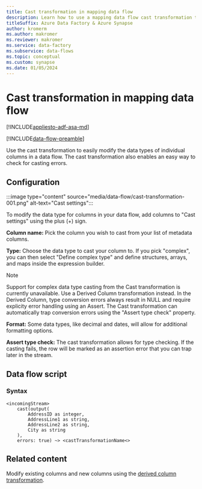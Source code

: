 ```yaml
---
title: Cast transformation in mapping data flow 
description: Learn how to use a mapping data flow cast transformation to easily change column data types in Azure Data Factory or Synapse Analytics pipelines.
titleSuffix: Azure Data Factory & Azure Synapse
author: kromerm
ms.author: makromer
ms.reviewer: makromer
ms.service: data-factory
ms.subservice: data-flows
ms.topic: conceptual
ms.custom: synapse
ms.date: 01/05/2024
---
```


# Cast transformation in mapping data flow 

[!INCLUDE[appliesto-adf-asa-md](includes/appliesto-adf-asa-md.md)]

[!INCLUDE[data-flow-preamble](includes/data-flow-preamble.md)]

Use the cast transformation to easily modify the data types of individual columns in a data flow. The cast transformation also enables an easy way to check for casting errors.

## Configuration

:::image type="content" source="media/data-flow/cast-transformation-001.png" alt-text="Cast settings":::

To modify the data type for columns in your data flow, add columns to "Cast settings" using the plus (+) sign.

**Column name:** Pick the column you wish to cast from your list of metadata columns.

**Type:** Choose the data type to cast your column to. If you pick "complex", you can then select "Define complex type" and define structures, arrays, and maps inside the expression builder.

> [!NOTE]
> Support for complex data type casting from the Cast transformation is currently unavailable. Use a Derived Column transformation instead. In the Derived Column, type conversion errors always result in NULL and require explicity error handling using an Assert. The Cast transformation can automatically trap conversion errors using the "Assert type check" property.

**Format:** Some data types, like decimal and dates, will allow for additional formatting options.

**Assert type check:** The cast transformation allows for type checking. If the casting fails, the row will be marked as an assertion error that you can trap later in the stream.

## Data flow script

### Syntax

```
<incomingStream>
    cast(output(
		AddressID as integer,
		AddressLine1 as string,
		AddressLine2 as string,
		City as string
	),
	errors: true) ~> <castTransformationName<>
```
## Related content

Modify existing columns and new columns using the [derived column transformation](data-flow-derived-column.md).
